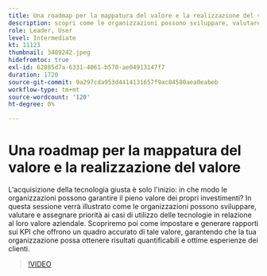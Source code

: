 ```yaml
---
title: Una roadmap per la mappatura del valore e la realizzazione del valore
description: scopri come le organizzazioni possono sviluppare, valutare e assegnare priorità ai casi di utilizzo delle tecnologie in relazione al loro valore aziendale, impostare e creare rapporti sui KPI per garantire risultati quantificabili e una migliore esperienza dei clienti.
role: Leader, User
level: Intermediate
kt: 11123
thumbnail: 3409242.jpeg
hidefromtoc: true
exl-id: 62885d7a-6331-4061-b570-ae04913147f7
duration: 1720
source-git-commit: 9a297cda953d4414131657f9ac84580aea0eabeb
workflow-type: tm+mt
source-wordcount: '120'
ht-degree: 0%

---
```


# Una roadmap per la mappatura del valore e la realizzazione del valore

L&#39;acquisizione della tecnologia giusta è solo l&#39;inizio: in che modo le organizzazioni possono garantire il pieno valore dei propri investimenti? In questa sessione verrà illustrato come le organizzazioni possono sviluppare, valutare e assegnare priorità ai casi di utilizzo delle tecnologie in relazione al loro valore aziendale. Scopriremo poi come impostare e generare rapporti sui KPI che offrono un quadro accurato di tale valore, garantendo che la tua organizzazione possa ottenere risultati quantificabili e ottime esperienze dei clienti.

>[!VIDEO](https://video.tv.adobe.com/v/3409242/?quality=12&learn=on)
